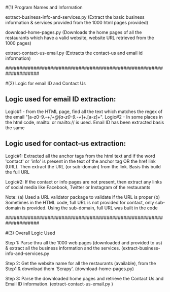 #(1) Program Names and Information

extract-business-info-and-services.py (Extract the basic business information & services provided from the 1000 html pages provided)

download-home-pages.py (Downloads the home pages of all the restaurants which have a valid website, website URL retrieved from the 1000 pages)

extract-contact-us-email.py (Extracts the contact-us and email id information)


		
####################################################################	
			
#(2) Logic for email ID and Contact Us 

Logic used for email ID extraction:
------------------------------------

Logic#1 - from the HTML page, find all the text which matches the regex of the email "[a-z0-9\.\-+_]+@[a-z0-9\.\-+_]+\.[a-z]+". 
Logic#2 - In some places in the html code, mailto: or mailto:// is used. Email ID has been extracted basis the same


Logic used for contact-us extraction:
--------------------------------------

Logic#1: Extracted all the anchor tags from the html text and if the word 'contact' or 'info' is present in the text of the anchor tag OR the href link (URL). Then extract the URL (or sub-domain) from the link. Basis this build the full URL

Logic#2: If the contact or info pages are not present, then extract any links of social media like Facebook, Twitter or Instagram of the restaurants

Note: 
(a) Used a URL validator package to validate if the URL is proper
(b) Sometimes in the HTML code, full URL is not provided for contact, only sub-domain is provided. Using the sub-domain, full URL was built in the code


####################################################################

#(3) Overall Logic Used

Step 1: Parse thru all the 1000 web pages (downloaded and provided to us) & extract all the business information and the services. (extract-business-info-and-services.py

Step 2: Get the website name for all the restaurants (available), from the Step1 & download them 'Scrapy'. (download-home-pages.py)

Step 3: Parse the downloaded home pages and retrieve the Contact Us and Email ID information. (extract-contact-us-email.py )
